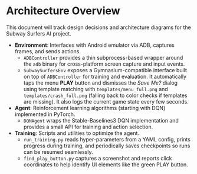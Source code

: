 # Architecture Overview

This document will track design decisions and architecture diagrams for the Subway Surfers AI project.

- **Environment**: Interfaces with Android emulator via ADB, captures frames, and sends actions.
  - `ADBController` provides a thin subprocess-based wrapper around the `adb` binary for
    cross-platform screen capture and input events.
  - `SubwaySurfersEnv` exposes a Gymnasium-compatible interface built on top of
    `ADBController` for training and evaluation. It automatically taps the
    menu **PLAY** button and dismisses the *Save Me?* dialog using template
    matching with `templates/menu_full.png` and `templates/crash_full.png`
    (falling back to color checks if templates are missing). It also logs the
    current game state every few seconds.
- **Agent**: Reinforcement learning algorithms (starting with DQN) implemented in PyTorch.
  - `DQNAgent` wraps the Stable-Baselines3 DQN implementation and provides a
    small API for training and action selection.
- **Training**: Scripts and utilities to optimize the agent.
  - `run_training.py` reads hyper-parameters from a YAML config, prints
    progress during training, and periodically saves checkpoints so runs can be
    resumed seamlessly.
  - `find_play_button.py` captures a screenshot and reports click coordinates to
    help identify UI elements like the green PLAY button.
